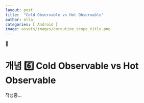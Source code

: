 ```yaml
---
layout: post
title:  "Cold Observable vs Hot Observable"
author: ella
categories: [ Android ]
image: assets/images/coroutine_scope_title.png
---
```

🤖  
# 개념 6️⃣ Cold Observable vs Hot Observable

작성중...
